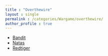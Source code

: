 ```yaml
---
title : "Overthewire"
layout : single
permalink : /categories/Wargame/overthewire/
author_profile : true
---
```


<ul>
    <li><a href="/categories/Wargame/overthewire/bandit/">Bandit</a></li>
    <li><a href="/categories/Wargame/overthewire/natas/">Natas</a></li>
    <li><a href="/categories/Wargame/overthewire/redtiger/">Redtiger</a></li>
</ul>

